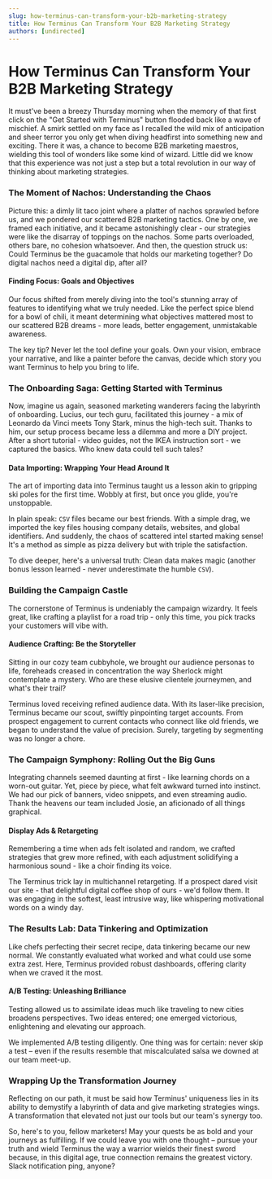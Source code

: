 ```yaml
---
slug: how-terminus-can-transform-your-b2b-marketing-strategy
title: How Terminus Can Transform Your B2B Marketing Strategy
authors: [undirected]
---
```



# How Terminus Can Transform Your B2B Marketing Strategy

It must've been a breezy Thursday morning when the memory of that first click on the "Get Started with Terminus" button flooded back like a wave of mischief. A smirk settled on my face as I recalled the wild mix of anticipation and sheer terror you only get when diving headfirst into something new and exciting. There it was, a chance to become B2B marketing maestros, wielding this tool of wonders like some kind of wizard. Little did we know that this experience was not just a step but a total revolution in our way of thinking about marketing strategies.

### The Moment of Nachos: Understanding the Chaos

Picture this: a dimly lit taco joint where a platter of nachos sprawled before us, and we pondered our scattered B2B marketing tactics. One by one, we framed each initiative, and it became astonishingly clear - our strategies were like the disarray of toppings on the nachos. Some parts overloaded, others bare, no cohesion whatsoever. And then, the question struck us: Could Terminus be the guacamole that holds our marketing together? Do digital nachos need a digital dip, after all?

#### Finding Focus: Goals and Objectives

Our focus shifted from merely diving into the tool's stunning array of features to identifying what we truly needed. Like the perfect spice blend for a bowl of chili, it meant determining what objectives mattered most to our scattered B2B dreams - more leads, better engagement, unmistakable awareness.

The key tip? Never let the tool define your goals. Own your vision, embrace your narrative, and like a painter before the canvas, decide which story you want Terminus to help you bring to life.

### The Onboarding Saga: Getting Started with Terminus

Now, imagine us again, seasoned marketing wanderers facing the labyrinth of onboarding. Lucius, our tech guru, facilitated this journey - a mix of Leonardo da Vinci meets Tony Stark, minus the high-tech suit. Thanks to him, our setup process became less a dilemma and more a DIY project. After a short tutorial - video guides, not the IKEA instruction sort - we captured the basics. Who knew data could tell such tales?

#### Data Importing: Wrapping Your Head Around It

The art of importing data into Terminus taught us a lesson akin to gripping ski poles for the first time. Wobbly at first, but once you glide, you're unstoppable. 

In plain speak: `CSV` files became our best friends. With a simple drag, we imported the key files housing company details, websites, and global identifiers. And suddenly, the chaos of scattered intel started making sense! It's a method as simple as pizza delivery but with triple the satisfaction.

To dive deeper, here's a universal truth: Clean data makes magic (another bonus lesson learned - never underestimate the humble `CSV`).

### Building the Campaign Castle

The cornerstone of Terminus is undeniably the campaign wizardry. It feels great, like crafting a playlist for a road trip - only this time, you pick tracks your customers will vibe with.

#### Audience Crafting: Be the Storyteller

Sitting in our cozy team cubbyhole, we brought our audience personas to life, foreheads creased in concentration the way Sherlock might contemplate a mystery. Who are these elusive clientele journeymen, and what's their trail?

Terminus loved receiving refined audience data. With its laser-like precision, Terminus became our scout, swiftly pinpointing target accounts. From prospect engagement to current contacts who connect like old friends, we began to understand the value of precision. Surely, targeting by segmenting was no longer a chore.

### The Campaign Symphony: Rolling Out the Big Guns

Integrating channels seemed daunting at first - like learning chords on a worn-out guitar. Yet, piece by piece, what felt awkward turned into instinct. We had our pick of banners, video snippets, and even streaming audio. Thank the heavens our team included Josie, an aficionado of all things graphical.

#### Display Ads & Retargeting

Remembering a time when ads felt isolated and random, we crafted strategies that grew more refined, with each adjustment solidifying a harmonious sound - like a choir finding its voice.

The Terminus trick lay in multichannel retargeting. If a prospect dared visit our site - that delightful digital coffee shop of ours - we'd follow them. It was engaging in the softest, least intrusive way, like whispering motivational words on a windy day.

### The Results Lab: Data Tinkering and Optimization

Like chefs perfecting their secret recipe, data tinkering became our new normal. We constantly evaluated what worked and what could use some extra zest. Here, Terminus provided robust dashboards, offering clarity when we craved it the most.

#### A/B Testing: Unleashing Brilliance

Testing allowed us to assimilate ideas much like traveling to new cities broadens perspectives. Two ideas entered; one emerged victorious, enlightening and elevating our approach.

We implemented A/B testing diligently. One thing was for certain: never skip a test – even if the results resemble that miscalculated salsa we downed at our team meet-up.

### Wrapping Up the Transformation Journey

Reflecting on our path, it must be said how Terminus' uniqueness lies in its ability to demystify a labyrinth of data and give marketing strategies wings. A transformation that elevated not just our tools but our team's synergy too.    

So, here's to you, fellow marketers! May your quests be as bold and your journeys as fulfilling. If we could leave you with one thought – pursue your truth and wield Terminus the way a warrior wields their finest sword because, in this digital age, true connection remains the greatest victory. Slack notification ping, anyone?
